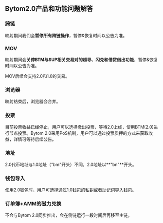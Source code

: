 ## Bytom2.0产品和功能问题解答

### 跨链 

映射期间我们会**暂停所有跨链操作**，暂停&恢复时间以公告为准。

### MOV

映射期间会**关停BTM与SUP相关交易对的超导、闪兑和借贷借出功能**，暂停&恢复时间以公告为准。

MOV后续会支持2.0和1.0的交易。

### 浏览器

映射结束后，浏览器会合并。

### 投票

目前投票收益已经停止，用户可以选择撤出投票，等待2.0上线，使用BTM(2.0)进行节点投票。Bytom 2.0采用PoS机制，用户可以通过投票质押的方式来获取收益，详情可等待后续公告。

### 地址

2.0代币地址与1.0地址（"bm"开头）不同，2.0地址以**"bn"**开头。

### 钱包导入

使用2.0钱包时，用户可选择通过1.0钱包的私钥或者助记词导入钱包。

### 订单簿+AMM的磁力兑换

不会与Bytom 2.0同步推出，会在侧链运行一段时间后再移至主链。